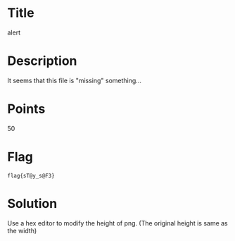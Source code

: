 # Title

alert

# Description

It seems that this file is "missing" something...

# Points

50

# Flag

`flag{sT@y_s@F3}`

# Solution

Use a hex editor to modify the height of png. (The original height is same as the width)